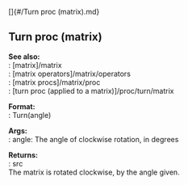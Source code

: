[]{#/Turn proc (matrix).md}    
## Turn proc (matrix)    
**See also:**    
:   [matrix]/matrix    
:   [matrix operators]/matrix/operators    
:   [matrix procs]/matrix/proc    
:   [turn proc (applied to a matrix)]/proc/turn/matrix    
<!-- -->    
**Format:**    
:   Turn(angle)    
<!-- -->    
**Args:**    
:   angle: The angle of clockwise rotation, in degrees    
<!-- -->    
**Returns:**    
:   src    
The matrix is rotated clockwise, by the angle given.  